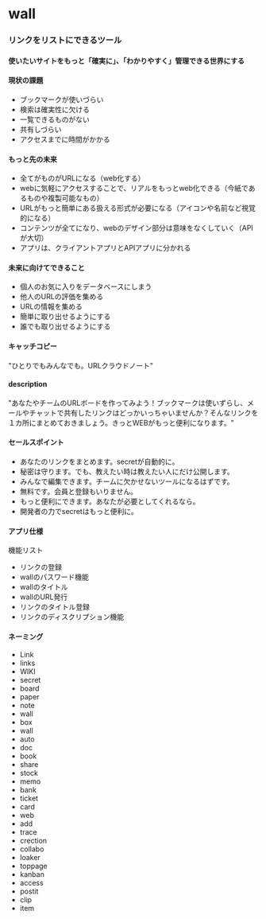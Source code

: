 # wall

### リンクをリストにできるツール

#### 使いたいサイトをもっと「確実に」、「わかりやすく」管理できる世界にする
#### 現状の課題
- ブックマークが使いづらい
- 検索は確実性に欠ける
- 一覧できるものがない
- 共有しづらい
- アクセスまでに時間がかかる

#### もっと先の未来
- 全てがものがURLになる（web化する）
- webに気軽にアクセスすることで、リアルをもっとweb化できる（今紙であるものや複製可能なもの）
- URLがもっと簡単にある扱える形式が必要になる（アイコンや名前など視覚的になる）
- コンテンツが全てになり、webのデザイン部分は意味をなくしていく（APIが大切）
- アプリは、クライアントアプリとAPIアプリに分かれる

#### 未来に向けてできること
- 個人のお気に入りをデータベースにしまう
- 他人のURLの評価を集める
- URLの情報を集める
- 簡単に取り出せるようにする
- 誰でも取り出せるようにする

#### キャッチコピー
"ひとりでもみんなでも。URLクラウドノート"

#### description
"あなたやチームのURLボードを作ってみよう！ブックマークは使いずらし、メールやチャットで共有したリンクはどっかいっちゃいませんか？そんなリンクを１カ所にまとめておきましょう。きっとWEBがもっと便利になります。"

#### セールスポイント
- あなたのリンクをまとめます。secretが自動的に。
- 秘密は守ります。でも、教えたい時は教えたい人にだけ公開します。
- みんなで編集できます。チームに欠かせないツールになるはずです。
- 無料です。会員と登録もいりません。
- もっと便利にできます。あなたが必要としてくれるなら。
- 開発者の力でsecretはもっと便利に。

#### アプリ仕様

機能リスト

- リンクの登録
- wallのパスワード機能
- wallのタイトル
- wallのURL発行
- リンクのタイトル登録
- リンクのディスクリプション機能

#### ネーミング
- Link
- links
- WIKI
- secret
- board
- paper
- note
- wall
- box
- wall
- auto
- doc
- book
- share
- stock
- memo
- bank
- ticket
- card
- web
- add
- trace
- crection
- collabo
- loaker
- toppage
- kanban
- access
- postit
- clip
- item
